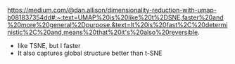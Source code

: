 https://medium.com/@dan.allison/dimensionality-reduction-with-umap-b081837354dd#:~:text=UMAP%20is%20like%20t%2DSNE,faster%20and%20more%20general%2Dpurpose.&text=It%20is%20fast%2C%20deterministic%2C%20and,means%20that%20it's%20also%20reversible.
- like TSNE, but I faster
- It also captures global structure better than t-SNE
